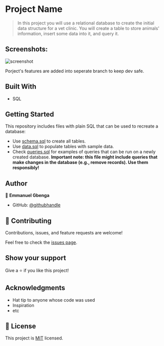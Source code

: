 # Project Name

> In this project you will use a relational database to create the initial data structure for a vet clinic. You will create a table to store animals' information, insert some data into it, and query it.


## Screenshots:

![screenshot](screenshot/sc2.png)

Porject's features are added into seperate branch to keep dev safe.

## Built With

- SQL
  
## Getting Started

This repository includes files with plain SQL that can be used to recreate a database:

- Use [schema.sql](./schema.sql) to create all tables.
- Use [data.sql](./data.sql) to populate tables with sample data.
- Check [queries.sql](./queries.sql) for examples of queries that can be run on a newly created database. **Important note: this file might include queries that make changes in the database (e.g., remove records). Use them responsibly!**


## Author

👤 **Emmanuel Gbenga**

- GitHub: [@githubhandle](https://github.com/gbengacode)

## 🤝 Contributing

Contributions, issues, and feature requests are welcome!

Feel free to check the [issues page](https://github.com/Gbengacode/vetclinic-database/issues).

## Show your support

Give a ⭐️ if you like this project!

## Acknowledgments

- Hat tip to anyone whose code was used
- Inspiration
- etc

## 📝 License

This project is [MIT](./MIT.md) licensed.

